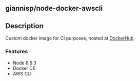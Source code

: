 ## giannisp/node-docker-awscli

## Description

Custom docker image for CI purposes, hosted at [DockerHub](https://hub.docker.com/r/giannisp/node-docker-awscli/).

### Features

- Node 8.9.3
- Docker CE
- AWS CLI
